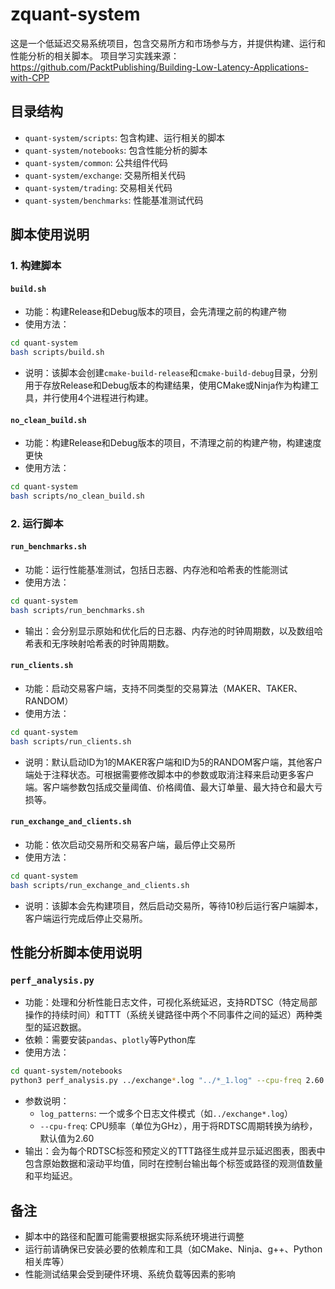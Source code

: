 # zquant-system

这是一个低延迟交易系统项目，包含交易所方和市场参与方，并提供构建、运行和性能分析的相关脚本。
项目学习实践来源：https://github.com/PacktPublishing/Building-Low-Latency-Applications-with-CPP

## 目录结构

- `quant-system/scripts`: 包含构建、运行相关的脚本
- `quant-system/notebooks`: 包含性能分析的脚本
- `quant-system/common`: 公共组件代码
- `quant-system/exchange`: 交易所相关代码
- `quant-system/trading`: 交易相关代码
- `quant-system/benchmarks`: 性能基准测试代码

## 脚本使用说明

### 1. 构建脚本

#### `build.sh`
- 功能：构建Release和Debug版本的项目，会先清理之前的构建产物
- 使用方法：
```bash
cd quant-system
bash scripts/build.sh
```
- 说明：该脚本会创建`cmake-build-release`和`cmake-build-debug`目录，分别用于存放Release和Debug版本的构建结果，使用CMake或Ninja作为构建工具，并行使用4个进程进行构建。

#### `no_clean_build.sh`
- 功能：构建Release和Debug版本的项目，不清理之前的构建产物，构建速度更快
- 使用方法：
```bash
cd quant-system
bash scripts/no_clean_build.sh
```

### 2. 运行脚本

#### `run_benchmarks.sh`
- 功能：运行性能基准测试，包括日志器、内存池和哈希表的性能测试
- 使用方法：
```bash
cd quant-system
bash scripts/run_benchmarks.sh
```
- 输出：会分别显示原始和优化后的日志器、内存池的时钟周期数，以及数组哈希表和无序映射哈希表的时钟周期数。

#### `run_clients.sh`
- 功能：启动交易客户端，支持不同类型的交易算法（MAKER、TAKER、RANDOM）
- 使用方法：
```bash
cd quant-system
bash scripts/run_clients.sh
```
- 说明：默认启动ID为1的MAKER客户端和ID为5的RANDOM客户端，其他客户端处于注释状态。可根据需要修改脚本中的参数或取消注释来启动更多客户端。客户端参数包括成交量阈值、价格阈值、最大订单量、最大持仓和最大亏损等。

#### `run_exchange_and_clients.sh`
- 功能：依次启动交易所和交易客户端，最后停止交易所
- 使用方法：
```bash
cd quant-system
bash scripts/run_exchange_and_clients.sh
```
- 说明：该脚本会先构建项目，然后启动交易所，等待10秒后运行客户端脚本，客户端运行完成后停止交易所。

## 性能分析脚本使用说明

### `perf_analysis.py`
- 功能：处理和分析性能日志文件，可视化系统延迟，支持RDTSC（特定局部操作的持续时间）和TTT（系统关键路径中两个不同事件之间的延迟）两种类型的延迟数据。
- 依赖：需要安装`pandas`、`plotly`等Python库
- 使用方法：
```bash
cd quant-system/notebooks
python3 perf_analysis.py ../exchange*.log "../*_1.log" --cpu-freq 2.60
```
- 参数说明：
  - `log_patterns`: 一个或多个日志文件模式（如`../exchange*.log`）
  - `--cpu-freq`: CPU频率（单位为GHz），用于将RDTSC周期转换为纳秒，默认值为2.60
- 输出：会为每个RDTSC标签和预定义的TTT路径生成并显示延迟图表，图表中包含原始数据和滚动平均值，同时在控制台输出每个标签或路径的观测值数量和平均延迟。

## 备注

- 脚本中的路径和配置可能需要根据实际系统环境进行调整
- 运行前请确保已安装必要的依赖库和工具（如CMake、Ninja、g++、Python相关库等）
- 性能测试结果会受到硬件环境、系统负载等因素的影响